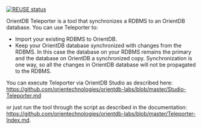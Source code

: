 

[![REUSE status](https://api.reuse.software/badge/github.com/orientechnologies/teleporter)](https://api.reuse.software/info/github.com/orientechnologies/teleporter)

OrientDB Teleporter is a tool that synchronizes a RDBMS to an OrientDB database.
You can use Teleporter to:

- Import your existing RDBMS to OrientDB.
- Keep your OrientDB database synchronized with changes from the RDBMS. In this case the database
  on your RDBMS remains the primary and the database on OrientDB a synchronized copy. 
  Synchronization is one way, so all the changes in OrientDB database will not be propagated to
  the RDBMS.


You can execute Teleporter via OrientDB Studio as described here:
https://github.com/orientechnologies/orientdb-labs/blob/master/Studio-Teleporter.md

or just run the tool through the script as described in the documentation:
https://github.com/orientechnologies/orientdb-labs/blob/master/Teleporter-Index.md.
